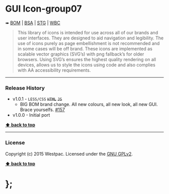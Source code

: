GUI Icon-group07
================

➠
[BOM](http://westpaccxteam.github.io/GUI-source/icons-group07/1.0.1/tests/BOM/) |
[BSA](http://westpaccxteam.github.io/GUI-source/icons-group07/1.0.1/tests/BSA/) |
[STG](http://westpaccxteam.github.io/GUI-source/icons-group07/1.0.1/tests/STG/) |
[WBC](http://westpaccxteam.github.io/GUI-source/icons-group07/1.0.1/tests/WBC/)

> This library of icons is intended for use across all of our brands and user interfaces. They are designed to aid navigation and legibility. The use of icons
> purely as page embellishment is not recommended and in some cases will be off brand. These icons are implemented as scalable vector graphics (SVG’s) with
> png fallback’s for older browsers. Using SVG’s ensures the highest quality rendering on all devices, allows us to style the icons using code and also
> complies with AA accessibility requirements.

----------------------------------------------------------------------------------------------------------------------------------------------------------------


### Release History

* v1.0.1 - `LESS/CSS` ~~`HTML`~~ ~~`JS`~~
	* BIG BOM brand change. All new colours, all new look, all new GUI. Brace yourselfs.
		[#157](https://github.com/WestpacCXTeam/GUI-source/issues/157)
* v1.0.0 - Initial port

**[⬆ back to top](#content)**


----------------------------------------------------------------------------------------------------------------------------------------------------------------


### License

Copyright (c) 2015 Westpac. Licensed under the [GNU GPLv2](https://raw.githubusercontent.com/WestpacCXTeam/GUI-source/master/LICENSE).

**[⬆ back to top](#content)**

# };